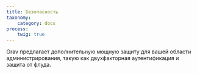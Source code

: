 ```yaml
---
title: Безопасность
taxonomy:
    category: docs
process:
    twig: true
---
```


Grav предлагает дополнительную мощную защиту для вашей области администрирования, такую ​​как двухфакторная аутентификация и защита от флуда.
